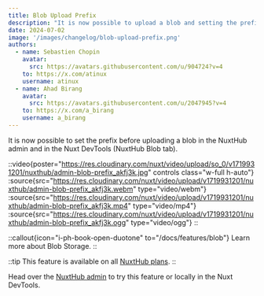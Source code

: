 ```yaml
---
title: Blob Upload Prefix
description: "It is now possible to upload a blob and setting the prefix beforehand."
date: 2024-07-02
image: '/images/changelog/blob-upload-prefix.png'
authors:
  - name: Sebastien Chopin
    avatar: 
      src: https://avatars.githubusercontent.com/u/904724?v=4
    to: https://x.com/atinux
    username: atinux
  - name: Ahad Birang
    avatar: 
      src: https://avatars.githubusercontent.com/u/2047945?v=4
    to: https://x.com/a_birang
    username: a_birang
---
```


It is now possible to set the prefix before uploading a blob in the NuxtHub admin and in the Nuxt DevTools (NuxtHub Blob tab).

::video{poster="https://res.cloudinary.com/nuxt/video/upload/so_0/v1719931201/nuxthub/admin-blob-prefix_akfj3k.jpg" controls class="w-full h-auto"}
  :source{src="https://res.cloudinary.com/nuxt/video/upload/v1719931201/nuxthub/admin-blob-prefix_akfj3k.webm" type="video/webm"}
  :source{src="https://res.cloudinary.com/nuxt/video/upload/v1719931201/nuxthub/admin-blob-prefix_akfj3k.mp4" type="video/mp4"}
  :source{src="https://res.cloudinary.com/nuxt/video/upload/v1719931201/nuxthub/admin-blob-prefix_akfj3k.ogg" type="video/ogg"}
::

::callout{icon="i-ph-book-open-duotone" to="/docs/features/blob"}
Learn more about Blob Storage.
::

::tip
This feature is available on all [NuxtHub plans](/pricing).
::

Head over the [NuxtHub admin](https://admin.hub.nuxt.com) to try this feature or locally in the Nuxt DevTools.
